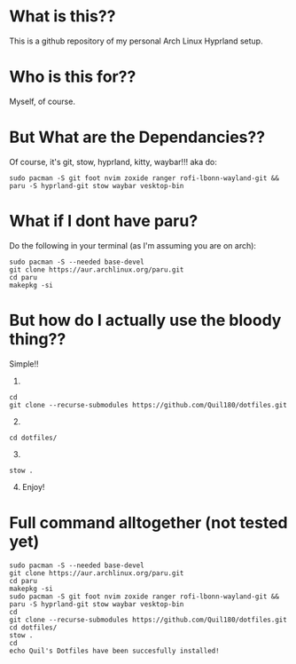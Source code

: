 # What is this??
This is a github repository of my personal Arch Linux Hyprland setup.

# Who is this for??
Myself, of course.

# But What are the Dependancies??
Of course, it's git, stow, hyprland, kitty, waybar!!!
aka do:
```
sudo pacman -S git foot nvim zoxide ranger rofi-lbonn-wayland-git && paru -S hyprland-git stow waybar vesktop-bin
```

# What if I dont have paru?
Do the following in your terminal (as I'm assuming you are on arch):
```
sudo pacman -S --needed base-devel
git clone https://aur.archlinux.org/paru.git
cd paru
makepkg -si
```

# But how do I actually use the bloody thing??
Simple!!

1. 
```
cd
git clone --recurse-submodules https://github.com/Quil180/dotfiles.git
```

2. 
```
cd dotfiles/
```

3. 
```
stow .
```

4. Enjoy!

# Full command alltogether (not tested yet)
```
sudo pacman -S --needed base-devel
git clone https://aur.archlinux.org/paru.git
cd paru
makepkg -si
sudo pacman -S git foot nvim zoxide ranger rofi-lbonn-wayland-git && paru -S hyprland-git stow waybar vesktop-bin
cd
git clone --recurse-submodules https://github.com/Quil180/dotfiles.git
cd dotfiles/
stow .
cd
echo Quil's Dotfiles have been succesfully installed!
```
